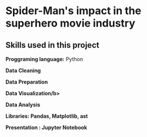 # Spider-Man's impact in the superhero movie industry 

## Skills used in this project
<b>Proggraming language:</b> Python

<b>Data Cleaning</b>

<b>Data Preparation</b>

<b>Data Visualization/b>
  
<b>Data Analysis</b>

<b>Libraries:</b> Pandas, Matplotlib, ast
  
<b>Presentation</b> : Jupyter Notebook

